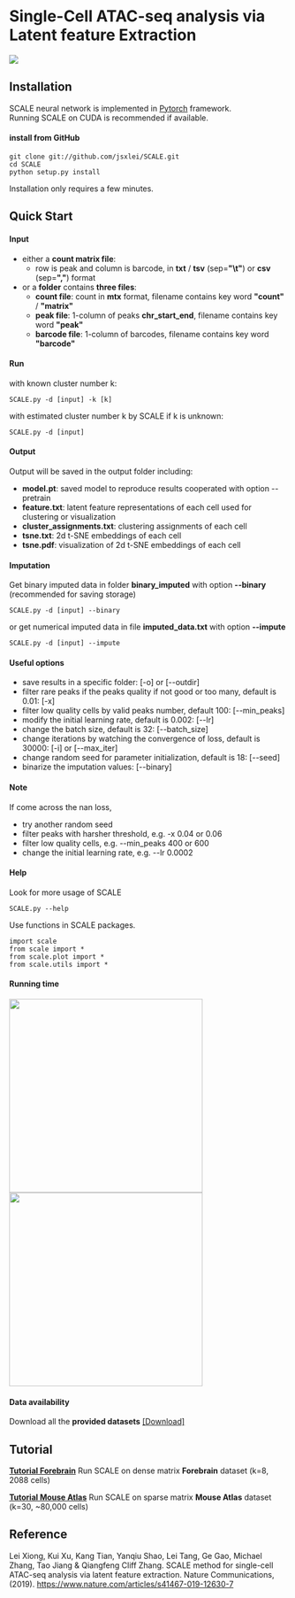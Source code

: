 # Single-Cell ATAC-seq analysis via Latent feature Extraction
![](https://github.com/jsxlei/SCALE/wiki/png/model.png)

## Installation  

SCALE neural network is implemented in [Pytorch](https://pytorch.org/) framework.  
Running SCALE on CUDA is recommended if available.   
	
#### install from GitHub

	git clone git://github.com/jsxlei/SCALE.git
	cd SCALE
	python setup.py install
    
Installation only requires a few minutes.  

## Quick Start

#### Input
* either a **count matrix file**:  
	* row is peak and column is barcode, in **txt** / **tsv** (sep=**"\t"**) or **csv** (sep=**","**) format
* or a **folder** contains **three files**:   
	* **count file**: count in **mtx** format, filename contains key word **"count"** / **"matrix"**    
	* **peak file**: 1-column of peaks **chr_start_end**, filename contains key word **"peak"**  
	* **barcode file**: 1-column of barcodes, filename contains key word **"barcode"**

#### Run
with known cluster number k:  

    SCALE.py -d [input] -k [k]

with estimated cluster number k by SCALE if k is unknown: 

    SCALE.py -d [input]

#### Output
Output will be saved in the output folder including:
* **model.pt**:  saved model to reproduce results cooperated with option --pretrain
* **feature.txt**:  latent feature representations of each cell used for clustering or visualization
* **cluster_assignments.txt**:  clustering assignments of each cell
* **tsne.txt**:  2d t-SNE embeddings of each cell
* **tsne.pdf**:  visualization of 2d t-SNE embeddings of each cell

#### Imputation  
Get binary imputed data in folder **binary_imputed** with option **--binary** (recommended for saving storage)

    SCALE.py -d [input] --binary  
    
or get numerical imputed data in file **imputed_data.txt** with option **--impute**

    SCALE.py -d [input] --impute
     
#### Useful options  
* save results in a specific folder: [-o] or [--outdir] 
* filter rare peaks if the peaks quality if not good or too many, default is 0.01: [-x]
* filter low quality cells by valid peaks number, default 100: [--min_peaks]  
* modify the initial learning rate, default is 0.002: [--lr]  
* change the batch size, default is 32: [--batch_size]
* change iterations by watching the convergence of loss, default is 30000: [-i] or [--max_iter]  
* change random seed for parameter initialization, default is 18: [--seed]
* binarize the imputation values: [--binary]
	
#### Note    
If come across the nan loss, 
* try another random seed
* filter peaks with harsher threshold, e.g. -x 0.04 or 0.06
* filter low quality cells, e.g. --min_peaks 400 or 600
* change the initial learning rate, e.g. --lr 0.0002 
	

#### Help
Look for more usage of SCALE

	SCALE.py --help 

Use functions in SCALE packages.

	import scale
	from scale import *
	from scale.plot import *
	from scale.utils import *
	
#### Running time
<p float="left">
  <img src="https://github.com/jsxlei/SCALE/wiki/png/runtime.png" width="350" />
  <img src="https://github.com/jsxlei/SCALE/wiki/png/memory.png" width="350" /> 
</p>

#### Data availability  
Download all the **provided datasets** [[Download]](https://cloud.tsinghua.edu.cn/d/eb4371c556bc46ef8516/) 

## Tutorial


**[Tutorial Forebrain](https://github.com/jsxlei/SCALE/wiki/Forebrain)**   Run SCALE on dense matrix **Forebrain** dataset (k=8, 2088 cells)
	
**[Tutorial Mouse Atlas](https://github.com/jsxlei/SCALE/wiki/Mouse-Atlas)**   Run SCALE on sparse matrix **Mouse Atlas** dataset (k=30, ~80,000 cells)


## Reference
Lei Xiong, Kui Xu, Kang Tian, Yanqiu Shao, Lei Tang, Ge Gao, Michael Zhang, Tao Jiang & Qiangfeng Cliff Zhang. SCALE method for single-cell ATAC-seq analysis via latent feature extraction. Nature Communications, (2019). https://www.nature.com/articles/s41467-019-12630-7
